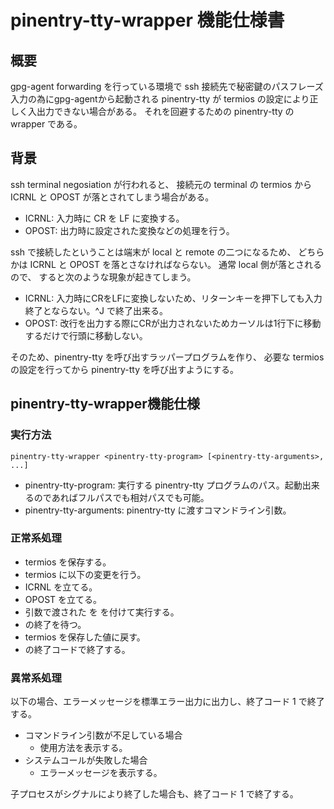 # pinentry-tty-wrapper 機能仕様書

## 概要

gpg-agent forwarding を行っている環境で ssh 接続先で秘密鍵のパスフレーズ入力の為にgpg-agentから起動される pinentry-tty が termios の設定により正しく入出力できない場合がある。
それを回避するための pinentry-tty の wrapper である。

## 背景
ssh terminal negosiation が行われると、
接続元の terminal の termios から ICRNL と OPOST が落とされてしまう場合がある。

- ICRNL: 入力時に CR を LF に変換する。
- OPOST: 出力時に設定された変換などの処理を行う。

ssh で接続したということは端末が local と remote の二つになるため、
どちらかは ICRNL と OPOST を落とさなければならない。
通常 local 側が落とされるので、
すると次のような現象が起きてしまう。

- ICRNL: 入力時にCRをLFに変換しないため、リターンキーを押下しても入力終了とならない。^J で終了出来る。
- OPOST: 改行を出力する際にCRが出力されないためカーソルは1行下に移動するだけで行頭に移動しない。

そのため、pinentry-tty を呼び出すラッパープログラムを作り、
必要な termios の設定を行ってから pinentry-tty を呼び出すようにする。

## pinentry-tty-wrapper機能仕様

### 実行方法

```
pinentry-tty-wrapper <pinentry-tty-program> [<pinentry-tty-arguments>, ...]
```
- pinentry-tty-program: 実行する pinentry-tty プログラムのパス。起動出来るのであればフルパスでも相対パスでも可能。
- pinentry-tty-arguments: pinentry-tty に渡すコマンドライン引数。

### 正常系処理

- termios を保存する。
- termios に以下の変更を行う。
 - ICRNL を立てる。
 - OPOST を立てる。
- 引数で渡された <pinentry-tty-program> を <pinentry-tty-arguments> を付けて実行する。
- <pinentry-tty-program> の終了を待つ。
- termios を保存した値に戻す。
- <pinentry-tty-program> の終了コードで終了する。

### 異常系処理

以下の場合、エラーメッセージを標準エラー出力に出力し、終了コード 1 で終了する。

- コマンドライン引数が不足している場合
  - 使用方法を表示する。
- システムコールが失敗した場合
  - エラーメッセージを表示する。

子プロセスがシグナルにより終了した場合も、終了コード 1 で終了する。
